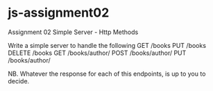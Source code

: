 # js-assignment02

Assignment 02
Simple Server - Http Methods

Write a simple server to handle the following
GET /books
PUT /books
DELETE /books
GET /books/author/
POST /books/author/
PUT /books/author/

NB. Whatever the response for each of this endpoints, is up to you to decide.
